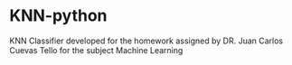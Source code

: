 # KNN-python
KNN Classifier developed for the homework assigned by DR. Juan Carlos Cuevas Tello for the subject Machine Learning

